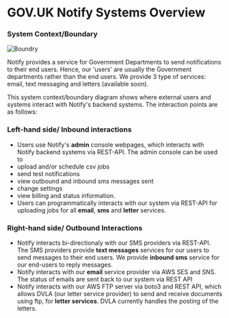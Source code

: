 # GOV.UK Notify Systems Overview


### System Context/Boundary
![Boundry](https://drive.google.com/uc?id=0B4iP55OVXryoSDZnVlIwdlJxWU0)

Notify provides a service for Government Departments to send notifications to their end users. Hence, our 'users' are usually the Government departments rather than the end users. We provide 3 type of services: email, text messaging and letters (available soon).  

This system context/boundary diagram shows where external users and systems interact with Notify's backend systems. The interaction points are as follows:

### Left-hand side/ Inbound interactions
* Users use Notify's **admin** console webpages, which interacts with Notify backend systems via REST-API. The admin console can be used to 
 * upload and/or schedule csv jobs
 * send test notifications
 * view outbound and inbound sms messages sent
 * change settings 
 * view billing and status information. 
* Users can programmatically interacts with our system via REST-API for uploading jobs for all **email**, **sms** and **letter** services. 

### Right-hand side/ Outbound Interactions

* Notify interacts bi-directionaly with our SMS providers via REST-API. The SMS providers provide **text messages** services for our users to send messages to their end users. We provide **inbound sms** service for our end-users to reply messages. 
* Notify interacts with our **email** service provider via AWS SES and SNS. The status of emails are sent back to our system via REST API
* Notify interacts with our AWS FTP server via boto3 and REST API, which allows DVLA (our letter service provider) to send and receive documents using ftp, for **letter services**. DVLA currently handles the posting of the letters. 


